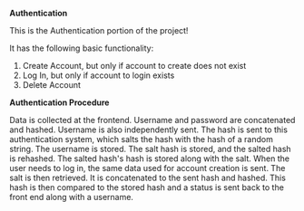 **Authentication**

This is the Authentication portion of the project!

It has the following basic functionality:

1. Create Account, but only if account to create does not exist
2. Log In, but only if account to login exists
3. Delete Account

**Authentication Procedure**

Data is collected at the frontend. Username and password are concatenated and hashed. Username is also independently sent. The hash is sent to this authentication system, which salts the hash with the hash of a random string. The username is stored. The salt hash is stored, and the salted hash is rehashed. The salted hash's hash is stored along with the salt. When the user needs to log in, the same data used for account creation is sent. The salt is then retrieved. It is concatenated to the sent hash and hashed. This hash is then compared to the stored hash and a status is sent back to the front end along with a username.
